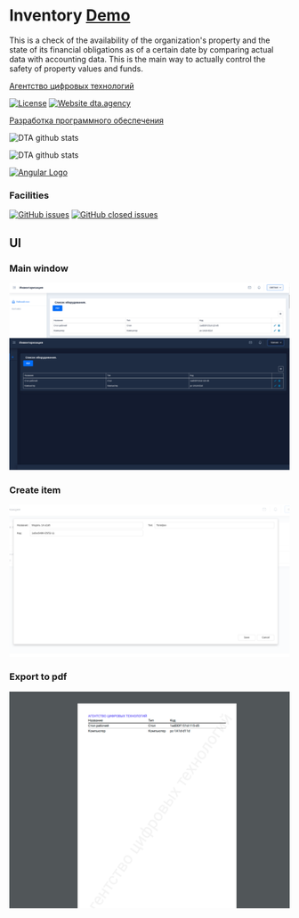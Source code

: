 # Inventory [Demo](https://digital-technology-agency.github.io/equipment-inventory/)
This is a check of the availability of the organization's property and the state
 of its financial obligations as of a certain date by comparing actual data with
  accounting data. This is the main way to actually control the safety of property
   values and funds.

[Агентство цифровых технологий](https://dta.agency)

[![License](http://img.shields.io/badge/Licence-MIT-brightgreen.svg)](LICENSE) [![Website dta.agency](https://img.shields.io/website-up-down-green-red/http/shields.io.svg)](https://dta.agency)

[Разработка программного обеспечения](https://dta.agency/)

![DTA github stats](https://github-readme-stats.vercel.app/api?username=digitaltechnologyagency&show_icons=true)

![DTA github stats](https://github-readme-stats.vercel.app/api?username=deemakuzovkin&show_icons=true)

[![Angular Logo](https://www.vectorlogo.zone/logos/angular/angular-icon.svg)](https://angular.io/)

### Facilities
[![GitHub issues](https://img.shields.io/github/issues/digital-technology-agency/equipment-inventory?color=0A0ECD)](https://github.com/digital-technology-agency/equipment-inventory/issues?q=is%3Aopen+is%3Aissue)
[![GitHub closed issues](https://img.shields.io/github/issues-closed/digital-technology-agency/equipment-inventory?style=flat)](https://github.com/digital-technology-agency/equipment-inventory/issues?q=is%3Aissue+is%3Aclosed)

## UI

### Main window

![Main window](./pic/main-view.svg)

### Create item

![Pdf export](./pic/create-eq.svg)

### Export to pdf

![Pdf export](./pic/export-pdf.svg)


